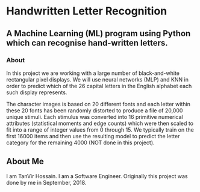 # Handwritten Letter Recognition
## A Machine Learning (ML) program using Python which can recognise hand-written letters.

### About
In this project we are working with a large number of black-and-white rectangular pixel displays. We will use neural networks (MLP) and KNN in order to predict which of the 26 capital letters in the English alphabet each such display represents.

The character images is based on 20 different fonts and each letter within these 20 fonts has been randomly distorted to produce a file of 20,000 unique stimuli. Each stimulus was converted into 16 primitive numerical attributes (statistical moments and edge counts) which were then scaled to fit into a range of integer values from 0 through 15. We typically train on the first 16000 items and then use the resulting model to predict the letter category for the remaining 4000 (NOT done in this project).

## About Me
I am TanVir Hossain. I am a Software Engineer.
Originally this project was done by me in September, 2018. 
